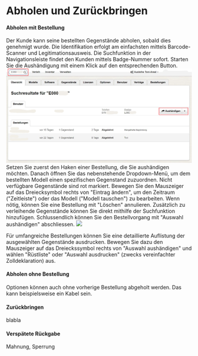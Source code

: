 # Abholen und Zurückbringen

#### Abholen mit Bestellung

Der Kunde kann seine bestellten Gegenstände abholen, sobald dies genehmigt wurde. Die Identifikation erfolgt am einfachsten mittels Barcode-Scanner und Legitimationsausweis. Die Suchfunktion in der Navigationsleiste findet den Kunden mittels Badge-Nummer sofort. Starten Sie die Aushändigung mit einem Klick auf den entsprechenden Button.![](/assets/Verleih_Kunde_suchen.png)Setzen Sie zuerst den Haken einer Bestellung, die Sie aushändigen möchten. Danach öffnen Sie das nebenstehende Dropdown-Menü, um dem bestellten Modell einen spezifischen Gegenstand zuzuordnen. Nicht verfügbare Gegenstände sind rot markiert. Bewegen Sie den Mauszeiger auf das Dreiecksymbol rechts von "Eintrag ändern", um den Zeitraum \("Zeitleiste"\) oder das Modell \("Modell tauschen"\) zu bearbeiten. Wenn nötig, können Sie eine Bestellung mit "Löschen" annulieren. Zusätzlich zu verleihende Gegenstände können Sie direkt mithilfe der Suchfunktion hinzufügen. Schlussendlich können Sie den Bestellvorgang mit "Auswahl aushändigen" abschliessen. ![](/assets/Verleih_Aushändigen.png)

Für umfangreiche Bestellungen können Sie eine detaillierte Auflistung der ausgewählten Gegenstände ausdrucken. Bewegen Sie dazu den Mauszeiger auf das Dreieckssymbol rechts von "Auswahl aushändigen" und wählen "Rüstliste" oder "Auswahl ausdrucken" \(zwecks vereinfachter Zolldeklaration\) aus.

#### Abholen ohne Bestellung

Optionen können auch ohne vorherige Bestellung abgeholt werden. Das kann beispielsweise ein Kabel sein.

#### Zurückbringen

blabla

#### Verspätete Rückgabe

Mahnung, Sperrung

